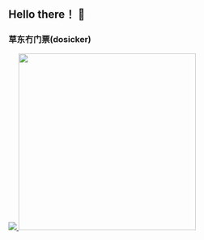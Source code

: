 ## Hello there！ 👋
### 草东冇门票(dosicker)

<!--
**dosicker/dosicker** is a ✨ _special_ ✨ repository because its `README.md` (this file) appears on your GitHub profile.

Here are some ideas to get you started:

- 🔭 I’m currently working on ...
- 🌱 I’m currently learning ...
- 👯 I’m looking to collaborate on ...
- 🤔 I’m looking for help with ...
- 💬 Ask me about ...
- 📫 How to reach me: ...
- 😄 Pronouns: ...
- ⚡ Fun fact: ...
-->

<!-- <a href="javaScript:">
  <img height="180em" src="https://github-readme-stats.vercel.app/api?username=dosicker&show_icons=true&title_color=fff&icon_color=FF9600&text_color=ddd&bg_color=111">
  <img height="180em" src="https://github-readme-stats.vercel.app/api/top-langs/?username=dosicker&layout=compact&langs_count=9&title_color=FF9600&text_color=fff&bg_color=50,111,333" alt="dosicker :: Top Langs" />
</a> -->

<p>
  <a href="javaScript:">
<!--     <img src="https://github-readme-stats.vercel.app/api?username=dosicker&count_private=true&show_icons=true&bg_color=50,111,333&title_color=fff&text_color=ddd&icon_color=FF9600"/> -->
<!--     <img width="350em" src="https://github-readme-stats.vercel.app/api/top-langs/?username=dosicker&layout=compact&langs_count=9&bg_color=50,111,333&title_color=fff&text_color=ddd&title='My Top Langs'"/> -->
    <img src="https://github-readme-stats.vercel.app/api?username=dosicker&count_private=true&show_icons=true&bg_color=50,111,333&title_color=fff&text_color=ddd&icon_color=FF9600"/>
<!--     https://github-readme-stats.vercel.app/api/top-langs/?username=MarikIshtar007&layout=compact -->
    <img width="350em" src="https://github-readme-stats.vercel.app/api/top-langs/?username=dosicker&layout=compact&langs_count=9&bg_color=50,111,333"/>
<!--     <img width="350em" src="https://profile-counter.glitch.me/dosicker/count.svg" /> -->
<!--     <img src="https://github-profile-trophy.vercel.app/?username=dosicker&theme=flat&title=Stars,Followers,Commit,MultiLanguage&margin-w=5&row=1&column=4" /> -->
  </a>
</p>
